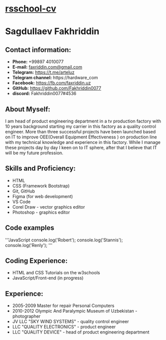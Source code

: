 # [rsschool-cv](https://github.com/Fakhriddin0077/rsschool-cv "rsschool")
# Sagdullaev Fakhriddin


## Contact information:

- **Phone:** +99897 4010077
- **E-mail:** faxriddin.com@gmail.com
- **Telegram:** https://t.me/arteluz
- **Telegram channel:** https://hardware_com
- **Facebook:** https://fb.com/faxriddin.uz
- **GitHub:** https://github.com/Fakhriddin0077
- **discord:** Fakhriddin0077#4536 

## About Myself:

I am head of product engineering department in a tv production factory with 10 years background starting my carrier in this factory as a quality control engineer. More than three successful projects have been launched based on IT to improve OEE(Overall Equipment Effectiveness ) on production line with my technical knowledge and experience in this factory. While I manage these projects day by day I keen on to IT sphere, after that I believe that IT will be my future profession.

## Skills and Proficiency:

- HTML
- CSS (Framework Bootstrap)
- Git, GitHub
- Figma (for web development)
- VS Code
- Corel Draw - vector graphics editor 
- Photoshop - graphics editor

## Code examples
'''JavaScript
 console.log('Robert'); console.log('Stannis'); console.log('Renly');
 '''

 
## Coding Experience:

- HTML and CSS Tutorials on the w3schools
- JavaScript/Front-end (in progress)
 
## Experience:

- 2005-2009 Master for repair Personal Computers
- 2010-2012 Olympic And Paralympic Museum of Uzbekistan - photographer
- JV LLC "SKY WIND SYSTEMS" - quality control engineer
- LLC "QUALITY ELECTRONICS" - product engineer
- LLC "QUALITY DEVICE" - head of product engineering department





